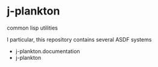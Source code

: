 j-plankton
==========

common lisp utilities 

I particular, this repository contains several ASDF systems

* j-plankton.documentation
* j-plankton
